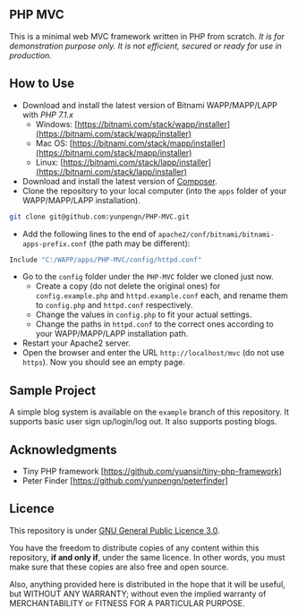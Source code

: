 ## PHP MVC

This is a minimal web MVC framework written in PHP from scratch. _It is for demonstration purpose only. It is not efficient, secured or ready for use in production._

## How to Use

- Download and install the latest version of Bitnami WAPP/MAPP/LAPP with _PHP 7.1.x_
	- Windows: [https://bitnami.com/stack/wapp/installer](https://bitnami.com/stack/wapp/installer)
	- Mac OS: [https://bitnami.com/stack/mapp/installer](https://bitnami.com/stack/mapp/installer)
	- Linux: [https://bitnami.com/stack/lapp/installer](https://bitnami.com/stack/lapp/installer)
- Download and install the latest version of [Composer](https://getcomposer.org/).
- Clone the repository to your local computer (into the `apps` folder of your WAPP/MAPP/LAPP installation).
```bash
git clone git@github.com:yunpengn/PHP-MVC.git
```
- Add the following lines to the end of `apache2/conf/bitnami/bitnami-apps-prefix.conf` (the path may be different):
```bash
Include "C:/WAPP/apps/PHP-MVC/config/httpd.conf"
```
- Go to the `config` folder under the `PHP-MVC` folder we cloned just now.
	- Create a copy (do not delete the original ones) for `config.example.php` and `httpd.example.conf` each, and rename them to `config.php` and `httpd.conf` respectively.
	- Change the values in `config.php` to fit your actual settings.
	- Change the paths in `httpd.conf` to the correct ones according to your WAPP/MAPP/LAPP installation path.
- Restart your Apache2 server.
- Open the browser and enter the URL `http://localhost/mvc` (do not use `https`). Now you should see an empty page.

## Sample Project

A simple blog system is available on the `example` branch of this repository. It supports basic user sign up/login/log out. It also supports posting blogs.

## Acknowledgments

- Tiny PHP framework [https://github.com/yuansir/tiny-php-framework]
- Peter Finder [https://github.com/yunpengn/peterfinder]

## Licence

This repository is under [GNU General Public Licence 3.0](LICENSE).

You have the freedom to distribute copies of any content within this repository, **if and only if**, under the same licence. In other words, you must make sure that these copies are also free and open source.

Also, anything provided here is distributed in the hope that it will be useful, but WITHOUT ANY WARRANTY; without even the implied warranty of MERCHANTABILITY or FITNESS FOR A PARTICULAR PURPOSE.
